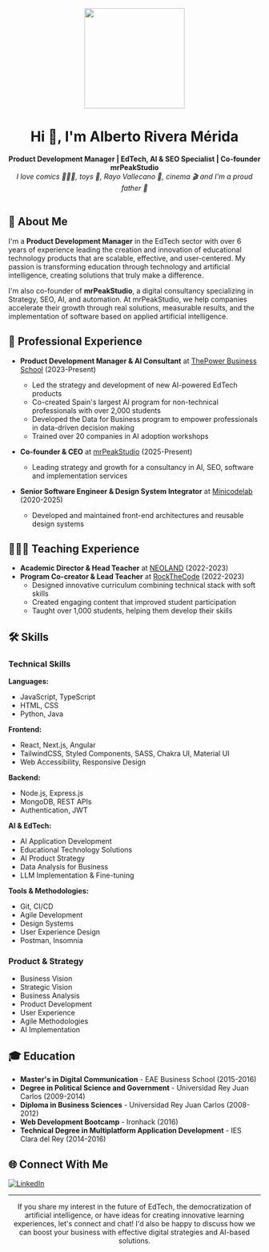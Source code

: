 <div align="center">
  <img height="200px" src="https://media.giphy.com/media/nnpJvJLyZ8op2/giphy.gif"/>
</div>

# <div align="center">Hi 👋, I'm Alberto Rivera Mérida</div>

<div align="center">
  <b>Product Development Manager | EdTech, AI & SEO Specialist | Co-founder mrPeakStudio</b>
</div>

<div align="center">
  <i>I love comics 🦸🏻‍♂️, toys 🧸, Rayo Vallecano 🚀, cinema 🎬 and I'm a proud father 👼</i>
</div>

<br>

## 🚀 About Me

I'm a **Product Development Manager** in the EdTech sector with over 6 years of experience leading the creation and innovation of educational technology products that are scalable, effective, and user-centered. My passion is transforming education through technology and artificial intelligence, creating solutions that truly make a difference.

I'm also co-founder of **mrPeakStudio**, a digital consultancy specializing in Strategy, SEO, AI, and automation. At mrPeakStudio, we help companies accelerate their growth through real solutions, measurable results, and the implementation of software based on applied artificial intelligence.

## 💼 Professional Experience

- **Product Development Manager & AI Consultant** at [ThePower Business School](https://www.thepowermba.com/) (2023-Present)
  - Led the strategy and development of new AI-powered EdTech products
  - Co-created Spain's largest AI program for non-technical professionals with over 2,000 students
  - Developed the Data for Business program to empower professionals in data-driven decision making
  - Trained over 20 companies in AI adoption workshops

- **Co-founder & CEO** at [mrPeakStudio](https://mrpeakstudio.com/) (2025-Present)
  - Leading strategy and growth for a consultancy in AI, SEO, software and implementation services

- **Senior Software Engineer & Design System Integrator** at [Minicodelab](https://www.minicodelab.dev/) (2020-2025)
  - Developed and maintained front-end architectures and reusable design systems

## 👨🏻‍🏫 Teaching Experience

- **Academic Director & Head Teacher** at [NEOLAND](https://www.neoland.es/) (2022-2023)
- **Program Co-creator & Lead Teacher** at [RockTheCode](https://rockthecode.es/) (2022-2023)
  - Designed innovative curriculum combining technical stack with soft skills
  - Created engaging content that improved student participation
  - Taught over 1,000 students, helping them develop their skills

## 🛠️ Skills

### Technical Skills

**Languages:**
- JavaScript, TypeScript
- HTML, CSS
- Python, Java

**Frontend:**
- React, Next.js, Angular
- TailwindCSS, Styled Components, SASS, Chakra UI, Material UI
- Web Accessibility, Responsive Design

**Backend:**
- Node.js, Express.js
- MongoDB, REST APIs
- Authentication, JWT

**AI & EdTech:**
- AI Application Development
- Educational Technology Solutions
- AI Product Strategy
- Data Analysis for Business
- LLM Implementation & Fine-tuning

**Tools & Methodologies:**
- Git, CI/CD
- Agile Development
- Design Systems
- User Experience Design
- Postman, Insomnia

### Product & Strategy
- Business Vision
- Strategic Vision
- Business Analysis
- Product Development
- User Experience
- Agile Methodologies
- AI Implementation

## 🎓 Education

- **Master's in Digital Communication** - EAE Business School (2015-2016)
- **Degree in Political Science and Government** - Universidad Rey Juan Carlos (2009-2014)
- **Diploma in Business Sciences** - Universidad Rey Juan Carlos (2008-2012)
- **Web Development Bootcamp** - Ironhack (2016)
- **Technical Degree in Multiplatform Application Development** - IES Clara del Rey (2014-2016)

## 🌐 Connect With Me

[![LinkedIn](https://img.shields.io/badge/LinkedIn-%230077B5.svg?logo=linkedin&logoColor=white)](https://www.linkedin.com/in/albertoriveramerida/)

---

<div align="center">
  <p>If you share my interest in the future of EdTech, the democratization of artificial intelligence, or have ideas for creating innovative learning experiences, let's connect and chat! I'd also be happy to discuss how we can boost your business with effective digital strategies and AI-based solutions.</p>
</div>
